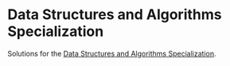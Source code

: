 # Data Structures and Algorithms Specialization

Solutions for the [Data Structures and Algorithms Specialization](https://www.coursera.org/specializations/data-structures-algorithms).
